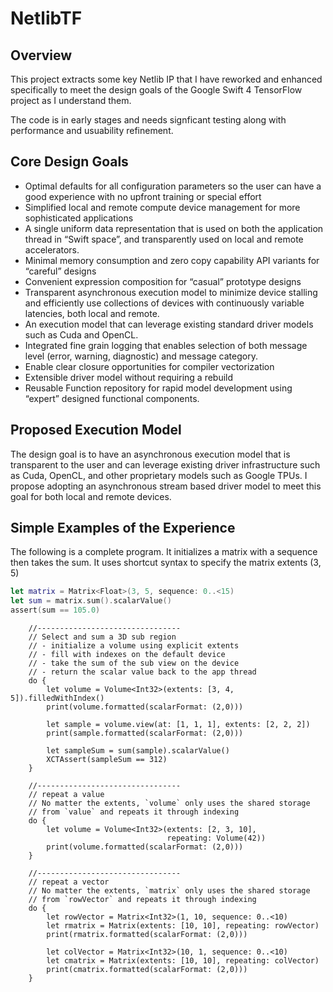 # NetlibTF

## Overview
This project extracts some key Netlib IP that I have reworked and enhanced specifically to meet the design goals of the Google Swift 4 TensorFlow project as I understand them.

The code is in early stages and needs signficant testing along with performance and usuability refinement.

## Core Design Goals
* Optimal defaults for all configuration parameters so the user can have a good experience with no upfront training or special effort
* Simplified local and remote compute device management for more sophisticated applications
* A single uniform data representation that is used on both the application thread in “Swift space”, and transparently used on local and remote accelerators.
* Minimal memory consumption and zero copy capability API variants for “careful” designs
* Convenient expression composition for “casual” prototype designs
* Transparent asynchronous execution model to minimize device stalling and efficiently use collections of devices with continuously variable latencies, both local and remote.
* An execution model that can leverage existing standard driver models such as Cuda and OpenCL.
* Integrated fine grain logging that enables selection of both message level (error, warning, diagnostic) and message category.
* Enable clear closure opportunities for compiler vectorization
* Extensible driver model without requiring a rebuild
* Reusable Function repository for rapid model development using “expert” designed functional components.

## Proposed Execution Model
The design goal is to have an asynchronous execution model that is transparent to the user and can leverage existing driver infrastructure such as Cuda, OpenCL, and other proprietary models such as Google TPUs.
I propose adopting an asynchronous stream based driver model to meet this goal for both local and remote devices.

## Simple Examples of the Experience
The following is a complete program. It initializes a matrix with a sequence then takes the sum. It uses shortcut syntax to specify the matrix extents (3, 5)
```swift
let matrix = Matrix<Float>(3, 5, sequence: 0..<15)
let sum = matrix.sum().scalarValue()
assert(sum == 105.0)
```

        //--------------------------------
        // Select and sum a 3D sub region
        // - initialize a volume using explicit extents
        // - fill with indexes on the default device
        // - take the sum of the sub view on the device
        // - return the scalar value back to the app thread
        do {
            let volume = Volume<Int32>(extents: [3, 4, 5]).filledWithIndex()
            print(volume.formatted(scalarFormat: (2,0)))
            
            let sample = volume.view(at: [1, 1, 1], extents: [2, 2, 2])
            print(sample.formatted(scalarFormat: (2,0)))
            
            let sampleSum = sum(sample).scalarValue()
            XCTAssert(sampleSum == 312)
        }
        
        //--------------------------------
        // repeat a value
        // No matter the extents, `volume` only uses the shared storage
        // from `value` and repeats it through indexing
        do {
            let volume = Volume<Int32>(extents: [2, 3, 10],
                                       repeating: Volume(42))
            print(volume.formatted(scalarFormat: (2,0)))
        }
        
        //--------------------------------
        // repeat a vector
        // No matter the extents, `matrix` only uses the shared storage
        // from `rowVector` and repeats it through indexing
        do {
            let rowVector = Matrix<Int32>(1, 10, sequence: 0..<10)
            let rmatrix = Matrix(extents: [10, 10], repeating: rowVector)
            print(rmatrix.formatted(scalarFormat: (2,0)))

            let colVector = Matrix<Int32>(10, 1, sequence: 0..<10)
            let cmatrix = Matrix(extents: [10, 10], repeating: colVector)
            print(cmatrix.formatted(scalarFormat: (2,0)))
        }
